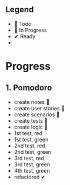 ## Legend

- 📃 Todo
- 🚧 In Progress
- ✔ Ready
- 

# Progress

## 1. Pomodoro
- create notes 🚧
- create user stories 🚧
- create scenarios 🚧
- create tests 🚧
- create logic 🚧
- 1st test, red
- 1st test, green
- 2nd test, red
- 2nd test, green
- 3rd test, red
- 3rd test, green
- 4th test, green
- refactored ✔
